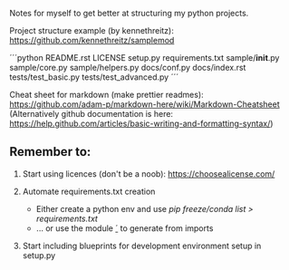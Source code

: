 Notes for myself to get better at structuring my python projects.

Project structure example (by kennethreitz): https://github.com/kennethreitz/samplemod

´´´python
README.rst
LICENSE
setup.py
requirements.txt
sample/__init__.py
sample/core.py
sample/helpers.py
docs/conf.py
docs/index.rst
tests/test_basic.py
tests/test_advanced.py
´´´

Cheat sheet for markdown (make prettier readmes): https://github.com/adam-p/markdown-here/wiki/Markdown-Cheatsheet
(Alternatively github documentation is here: https://help.github.com/articles/basic-writing-and-formatting-syntax/)

## Remember to:
1. Start using licences (don't be a noob): https://choosealicense.com/

2. Automate requirements.txt creation
   - Either create a python env and use *pip freeze/conda list > requirements.txt*
   - ... or use the module [´<pipreqs>](https://github.com/bndr/pipreqs) to generate from imports
3. Start including blueprints for development environment setup in setup.py
